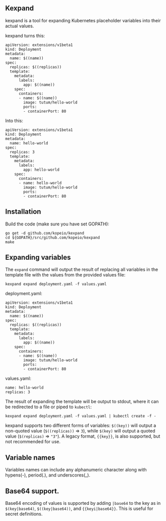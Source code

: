 ## Kexpand

kexpand is a tool for expanding Kubernetes placeholder variables into their actual values.

kexpand turns this:

```
apiVersion: extensions/v1beta1
kind: Deployment
metadata:
  name: $((name))
spec:
  replicas: $((replicas))
  template:
    metadata:
      labels:
        app: $((name))
    spec:
      containers:
      - name: $((name))
        image: tutum/hello-world
        ports:
        - containerPort: 80
```

Into this:

```
apiVersion: extensions/v1beta1
kind: Deployment
metadata:
  name: hello-world
spec:
  replicas: 3
  template:
    metadata:
      labels:
        app: hello-world
    spec:
      containers:
      - name: hello-world
        image: tutum/hello-world
        ports:
        - containerPort: 80
```

## Installation

Build the code (make sure you have set GOPATH):
```
go get -d github.com/kopeio/kexpand
cd ${GOPATH}/src/github.com/kopeio/kexpand
make
```

## Expanding variables

The `expand` command will output the result of replacing all variables in the template file with the values from the
provided values file:

`kexpand expand deployment.yaml -f values.yaml`

deployment.yaml:

```
apiVersion: extensions/v1beta1
kind: Deployment
metadata:
  name: $((name))
spec:
  replicas: $((replicas))
  template:
    metadata:
      labels:
        app: $((name))
    spec:
      containers:
      - name: $((name))
        image: tutum/hello-world
        ports:
        - containerPort: 80
```

values.yaml:

```
name: hello-world
replicas: 3
```

The result of expanding the template will be output to stdout, where it can be redirected to a file or piped to `kubectl`:

`kexpand expand deployment.yaml -f values.yaml | kubectl create -f -`

kexpand supports two different forms of variables: `$((key))` will output a non-quoted value (`$((replicas))` => `3`),
while `$(key)` will output a quoted value (`$(replicas)` => `"3"`). A legacy format, `{{key}}`, is also supported, but
not recommended for use.

## Variable names
Variables names can include any alphanumeric character along with hypens(-), period(.), and underscores(_).

## Base64 support.
Base64 encoding of values is supported by adding `|base64` to the key as in `$(key|base64)`, `$((key|base64))`, and `{{keyi|base64}}`.  This
is useful for secret definitions.
